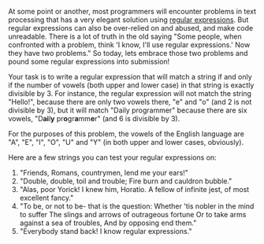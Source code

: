 

At some point or another, most programmers will encounter problems in text processing that has a very elegant solution using [regular expressions](http://en.wikipedia.org/wiki/Regex). But regular expressions can also be over-relied on and abused, and make code unreadable. There is a lot of truth in the old saying "Some people, when confronted with a problem, think 'I know, I'll use regular expressions.' Now they have two problems." So today, lets embrace those two problems and pound some regular expressions into submission!

Your task is to write a regular expression that will match a string if and only if the number of vowels (both upper and lower case) in that string is exactly divisible by 3. For instance, the regular expression will not match the string "Hello!", because there are only two vowels there, "e" and "o" (and 2 is not divisible by 3), but it will match "Daily programmer" because there are six vowels, "D**ai**l**y** pr**o**gr**a**mm**e**r" (and 6 is divisible by 3). 

For the purposes of this problem, the vowels of the English language are "A", "E", "I", "O", "U" and "Y" (in both upper and lower cases, obviously). 

Here are a few strings you can test your regular expressions on: 

1. "Friends, Romans, countrymen, lend me your ears!"
2. "Double, double, toil and trouble; Fire burn and cauldron bubble."
3. "Alas, poor Yorick! I knew him, Horatio. A fellow of infinite jest, of most excellent fancy."
4. "To be, or not to be- that is the question: Whether 'tis nobler in the mind to suffer The slings and arrows of outrageous fortune Or to take arms against a sea of troubles, And by opposing end them."
5. "Everybody stand back! I know regular expressions."

